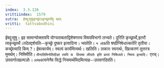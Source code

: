 ```yaml
---
index:  3.3.126
vrittiindex:  1579
sutra:  ईषद्दुःसुषुकृच्छ्राऽकृच्छ्रार्थेषु खल्
vritti:  tattvabodhini 
---
```


ईषद्दुःसुषु। इह सामान्योक्तावपि योग्यताबलाद्विशेषणस्य विषयविभागो लभ्यते। दुरिति कृच्छ्रार्थे,इतरौ त्वकृच्छ्रार्थे।तदेतद्दर्शयति--कृच्छ्रे दुष्कर इत्यादिना। भवतेति। `न लोके`ति षष्ठीनिषेधात्कर्तरि तृतीया। कच्छ्रेत्यादि किम् ?। ईषत्कार्यम्। स्वल्पं कार्यमित्यर्थः। खलिति। लकारः स्वरार्थः, खित्करणं तूत्तरत्र मुमर्थम्। निमिमीति। `मीनातिमिनोतिदीङां ल्यपि च ` `विभाषा लीयतेः इति प्राप्तं निषिध्यते। निमय इत्यादि। `एरच्। उपसर्गात्खल्घञोः। `लभेश्चे`त्यनेनैव सिद्धे नियमार्थमिदमित्याह--उपसर्गादेवति। 

